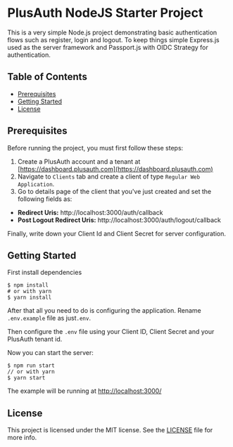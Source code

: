 # PlusAuth NodeJS Starter Project


This is a very simple Node.js project demonstrating basic authentication flows such as register, login and logout. To keep things simple Express.js used as the server framework and Passport.js with OIDC Strategy for authentication.


## Table of Contents

- [Prerequisites](#prerequisites)
- [Getting Started](#getting-started)
- [License](#license)

## Prerequisites
Before running the project, you must first follow these steps:

1) Create a PlusAuth account and a tenant at [https://dashboard.plusauth.com](https://dashboard.plusauth.com)
2) Navigate to `Clients` tab and create a client of type `Regular Web Application`.
3) Go to details page of the client that you've just created and set the following fields as:
- **Redirect Uris:** http://localhost:3000/auth/callback
- **Post Logout Redirect Uris:** http://localhost:3000/auth/logout/callback


Finally, write down your Client Id and Client Secret for server configuration.
 
## Getting Started

First install dependencies 
```shell script
$ npm install
# or with yarn
$ yarn install
```

After that all you need to do is configuring the application. Rename `.env.example` file as just`.env`.

Then configure the `.env` file using your Client ID, Client Secret and your PlusAuth tenant id.


Now you can start the server:

```shell script
$ npm run start
// or with yarn
$ yarn start
```

The example will be running at [http://localhost:3000/](http://localhost:3000/)

## License

This project is licensed under the MIT license. See the [LICENSE](LICENSE) file for more info.
